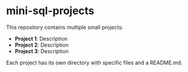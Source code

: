 # mini-sql-projects

This repository contains multiple small projects:

- **Project 1**: Description
- **Project 2**: Description
- **Project 3**: Description

Each project has its own directory with specific files and a README.md.
